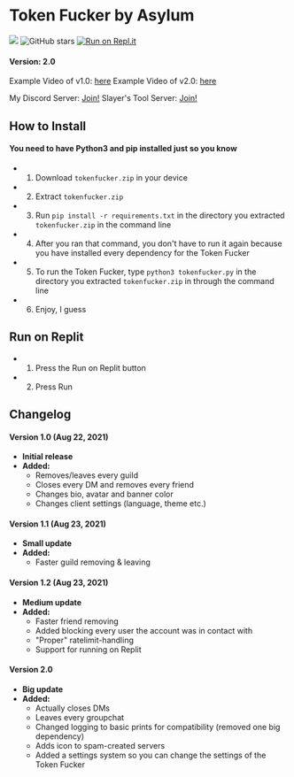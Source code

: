 # Token Fucker by Asylum

![](https://img.shields.io/badge/Python-3.5--3.8-green)
![GitHub stars](https://img.shields.io/github/stars/asxlvm/DisparityTokenFucker)
[![Run on Repl.it](https://repl.it/badge/github/asxlvm/DisparityTokenFucker)](https://repl.it/github/asxlvm/DisparityTokenFucker)

#### Version: 2.0

Example Video of v1.0: [here](https://youtu.be/zwCMeJSkuYc)
Example Video of v2.0: [here](https://youtu.be/mBxeAJG6OgA)

My Discord Server: [Join!](https://dsc.gg/asxlvm)
Slayer's Tool Server: [Join!](https://dsc.gg/externalnuker)

## How to Install

#### You need to have Python3 and pip installed just so you know

- 1. Download `tokenfucker.zip` in your device
- 2. Extract `tokenfucker.zip`
- 3. Run `pip install -r requirements.txt` in the directory you extracted `tokenfucker.zip` in the command line 
- 4. After you ran that command, you don't have to run it again because you have installed every dependency for the Token Fucker
- 5. To run the Token Fucker, type `python3 tokenfucker.py` in the directory you extracted `tokenfucker.zip` in through the command line
- 6. Enjoy, I guess

## Run on Replit

- 1. Press the Run on Replit button
- 2. Press Run

## Changelog

#### Version 1.0 (Aug 22, 2021)
- **Initial release**
- __Added:__
    - Removes/leaves every guild
    - Closes every DM and removes every friend
    - Changes bio, avatar and banner color
    - Changes client settings (language, theme etc.)

#### Version 1.1 (Aug 23, 2021)
- **Small update**
- __Added:__
    - Faster guild removing & leaving

#### Version 1.2 (Aug 23, 2021)
- **Medium update**
- __Added:__
    - Faster friend removing
    - Added blocking every user the account was in contact with
    - "Proper" ratelimit-handling
    - Support for running on Replit

#### Version 2.0
- **Big update**
- __Added:__
    - Actually closes DMs
    - Leaves every groupchat
    - Changed logging to basic prints for compatibility (removed one big dependency)
    - Adds icon to spam-created servers
    - Added a settings system so you can change the settings of the Token Fucker
